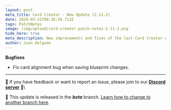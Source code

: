 ```yaml
---
layout: post
meta_title: Card Creator - New Update (2.11.2)
date: 2020-03-31T08:36:59.713Z
tags: PatchNotes
image: /img/upload/card-creator-patch-notes-2-11-2.png
hide_hero: true
meta_description: New improvements and fixes of the last Card Creator update!
author: Juan Delgado
---
```

<!--StartFragment-->

**Bugfixes**

* Fix card alignment bug when saving blueprint changes.

---

📌 If you have feedback or want to report an issue, please join to our **[Discord server](http://discord.gg/pixelatto)** 💬\

📌 This update is released in the ***beta*** branch. [Learn how to change to another branch here](/blog/beta-and-legacy-versions).